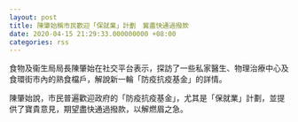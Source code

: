 ```yaml
---
layout: post
title: 陳肇始稱市民歡迎「保就業」計劃　冀盡快通過撥款
date: 2020-04-15 21:29:33.000000000 +08:00
categories: rss
---
```


食物及衞生局局長陳肇始在社交平台表示，探訪了一些私家醫生、物理治療中心及食環街市內的熟食檔戶，解說新一輪「防疫抗疫基金」的詳情。

陳肇始說，市民普遍歡迎政府的「防疫抗疫基金」，尤其是「保就業」計劃，並提供了寶貴意見，期望盡快通過撥款，以解燃眉之急。
